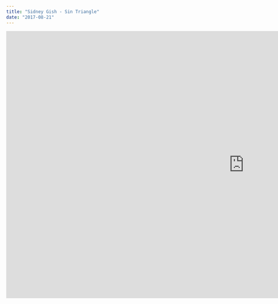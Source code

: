 ```yaml
---
title: "Sidney Gish - Sin Triangle"
date: "2017-08-21"
---
```


<iframe width="1280" height="720" src="https://www.youtube.com/embed/hVyjLwKnOCk" frameborder="0" allow="accelerometer; autoplay; encrypted-media; gyroscope; picture-in-picture" allowfullscreen title="Sidney Gish - Sin Triangle"></iframe>